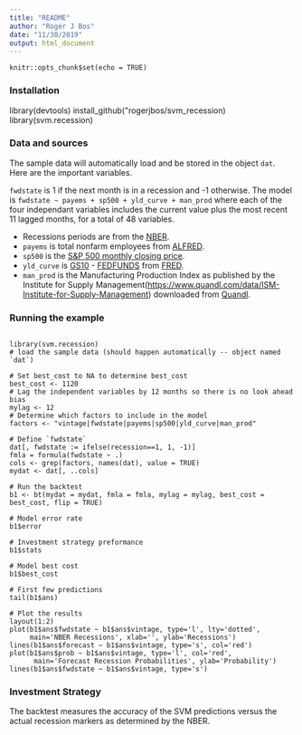 ```yaml
---
title: "README"
author: "Roger J Bos"
date: "11/30/2019"
output: html_document
---
```


```{r setup, include=FALSE}
knitr::opts_chunk$set(echo = TRUE)
```

### Installation

library(devtools)
install_github("rogerjbos/svm_recession)
library(svm.recession)

### Data and sources

The sample data will automatically load and be stored in the object `dat`.  Here are the important variables.

`fwdstate` is 1 if the next month is in a recession and -1 otherwise.
The model is `fwdstate ~ payems + sp500 + yld_curve + man_prod`
where each of the four independant variables includes the current value plus the most recent 11 lagged months, for a total of 48 variables.

* Recessions periods are from the [NBER](https://www.nber.org/cycles.html).
* `payems` is total nonfarm employees from [ALFRED](https://alfred.stlouisfed.org/series?seid=PAYEMS).
* `sp500` is the [S&P 500 monthly closing price](https://www.multpl.com/s-p-500-historical-prices/table/by-month).
* `yld_curve` is [GS10](https://fred.stlouisfed.org/series/GS10) - [FEDFUNDS](https://fred.stlouisfed.org/series/FEDFUNDS) from [FRED](https://fred.stlouisfed.org).
* `man_prod` is the Manufacturing Production Index as published by the Institute for Supply Management(https://www.quandl.com/data/ISM-Institute-for-Supply-Management) downloaded from [Quandl](https://www.quandl.com/data/ISM/MAN_PROD-Manufacturing-Production-Index).

### Running the example

```

library(svm.recession)
# load the sample data (should happen automatically -- object named `dat`)

# Set best_cost to NA to determine best_cost
best_cost <- 1120 
# Lag the independent variables by 12 months so there is no look ahead bias
mylag <- 12
# Determine which factors to include in the model
factors <- "vintage|fwdstate|payems|sp500|yld_curve|man_prod"

# Define `fwdstate`
dat[, fwdstate := ifelse(recession==1, 1, -1)]
fmla = formula(fwdstate ~ .)
cols <- grep(factors, names(dat), value = TRUE)
mydat <- dat[, ..cols]

# Run the backtest
b1 <- bt(mydat = mydat, fmla = fmla, mylag = mylag, best_cost = best_cost, flip = TRUE)

# Model error rate
b1$error

# Investment strategy preformance
b1$stats  

# Model best cost
b1$best_cost

# First few predictions
tail(b1$ans)

# Plot the results
layout(1:2)
plot(b1$ans$fwdstate ~ b1$ans$vintage, type='l', lty='dotted', 
     main='NBER Recessions', xlab='', ylab='Recessions')
lines(b1$ans$forecast ~ b1$ans$vintage, type='s', col='red')
plot(b1$ans$prob ~ b1$ans$vintage, type='l', col='red',
      main='Forecast Recession Probabilities', ylab='Probability')
lines(b1$ans$fwdstate ~ b1$ans$vintage, type='s')

```

### Investment Strategy

The backtest measures the accuracy of the SVM predictions versus the actual recession markers as determined by the NBER.

